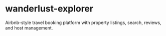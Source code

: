 # wanderlust-explorer
Airbnb-style travel booking platform with property listings, search, reviews, and host management.
